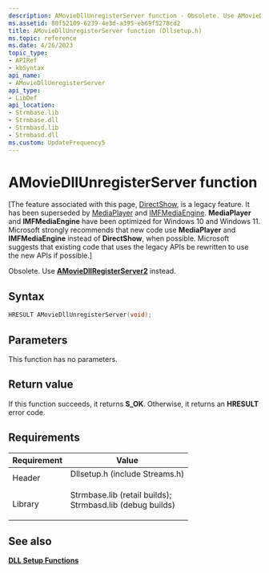 ```yaml
---
description: AMovieDllUnregisterServer function - Obsolete. Use AMovieDllRegisterServer2 instead.
ms.assetid: 80f52109-6239-4e3d-a395-eb69f5278cd2
title: AMovieDllUnregisterServer function (Dllsetup.h)
ms.topic: reference
ms.date: 4/26/2023
topic_type: 
- APIRef
- kbSyntax
api_name: 
- AMovieDllUnregisterServer
api_type: 
- LibDef
api_location: 
- Strmbase.lib
- Strmbase.dll
- Strmbasd.lib
- Strmbasd.dll
ms.custom: UpdateFrequency5
---
```


# AMovieDllUnregisterServer function

\[The feature associated with this page, [DirectShow](/windows/win32/directshow/directshow), is a legacy feature. It has been superseded by [MediaPlayer](/uwp/api/Windows.Media.Playback.MediaPlayer) and [IMFMediaEngine](/windows/win32/api/mfmediaengine/nn-mfmediaengine-imfmediaengine). **MediaPlayer** and **IMFMediaEngine** have been optimized for Windows 10 and Windows 11. Microsoft strongly recommends that new code use **MediaPlayer** and **IMFMediaEngine** instead of **DirectShow**, when possible. Microsoft suggests that existing code that uses the legacy APIs be rewritten to use the new APIs if possible.\]

Obsolete. Use [**AMovieDllRegisterServer2**](amoviedllregisterserver2.md) instead.

## Syntax


```C++
HRESULT AMovieDllUnregisterServer(void);
```



## Parameters

This function has no parameters.

## Return value

If this function succeeds, it returns **S\_OK**. Otherwise, it returns an **HRESULT** error code.

## Requirements



| Requirement | Value |
|--------------------|--------------------------------------------------------------------------------------------------------------------------------------------------------------------------------------------|
| Header<br/>  | <dl> <dt>Dllsetup.h (include Streams.h)</dt> </dl>                                                                                  |
| Library<br/> | <dl> <dt>Strmbase.lib (retail builds); </dt> <dt>Strmbasd.lib (debug builds)</dt> </dl> |



## See also

<dl> <dt>

[**DLL Setup Functions**](dll-setup-functions.md)
</dt> </dl>

 

 




